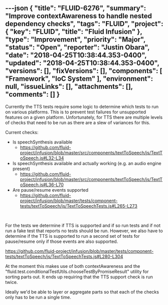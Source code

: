 ---json
{
  "title": "FLUID-6276",
  "summary": "Improve contextAwareness to handle nested dependency checks",
  "tags": "FLUID",
  "project": {
    "key": "FLUID",
    "title": "Fluid Infusion"
  },
  "type": "Improvement",
  "priority": "Major",
  "status": "Open",
  "reporter": "Justin Obara",
  "date": "2018-04-25T10:38:44.353-0400",
  "updated": "2018-04-25T10:38:44.353-0400",
  "versions": [],
  "fixVersions": [],
  "components": [
    "Framework",
    "IoC System"
  ],
  "environment": null,
  "issueLinks": [],
  "attachments": [],
  "comments": []
}
---
Currently the TTS tests require some logic to determine which tests to run on various platforms. This is to prevent test failures for unsupported features on a given platform. Unfortunately, for TTS there are multiple levels of checks that need to be run as there are a slew of variances for this. 

Current checks:

* Is speechSynthesis available 
  * <https://github.com/fluid-project/infusion/blob/master/src/components/textToSpeech/js/TextToSpeech.js#L32-L34>
* Is speechSynthesis available and actually working (e.g. an audio engine present)
  * <https://github.com/fluid-project/infusion/blob/master/src/components/textToSpeech/js/TextToSpeech.js#L36-L70>
* Are pause/resume events supported
  * <https://github.com/fluid-project/infusion/blob/master/tests/component-tests/textToSpeech/js/TextToSpeechTests.js#L265-L273>

 

For the tests we determine if TTS is supported and if so run tests and if not run a fake test that reports no tests should be run. However, we also have to determine if the TTS is supported to run a second set of tests for pause/resume only if those events are also supported.

<https://github.com/fluid-project/infusion/blob/master/tests/component-tests/textToSpeech/js/TextToSpeechTests.js#L280-L304>

At the moment this makes use of both contextAwareness and the "fluid.test.conditionalTestUtils.chooseTestByPromiseResult" utility for sorting parts out. It ends up requiring that the TTS support check is run twice.

Ideally we'd be able to layer or aggregate parts so that each of the checks only has to be run a single time.

 

        